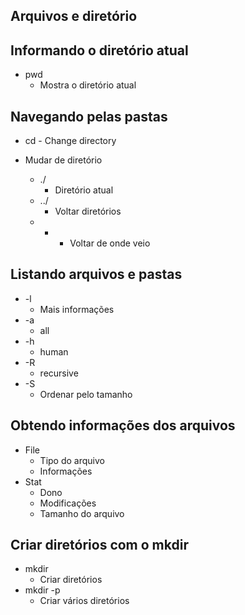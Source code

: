 ## Arquivos e diretório

## Informando o diretório atual
* pwd
    - Mostra o diretório atual


## Navegando pelas pastas
* cd - Change directory

* Mudar de diretório
    - ./
        - Diretório atual
    - ../
        - Voltar diretórios
    - -
        - Voltar de onde veio


## Listando arquivos e pastas
* -l
    - Mais informações
* -a
    - all
* -h
    - human
* -R
    - recursive
* -S
    - Ordenar pelo tamanho


## Obtendo informações dos arquivos
* File
    - Tipo do arquivo
    - Informações
* Stat
    - Dono
    - Modificações
    - Tamanho do arquivo
    

## Criar diretórios com o mkdir
* mkdir
    - Criar diretórios
* mkdir -p
    - Criar vários diretórios


## 